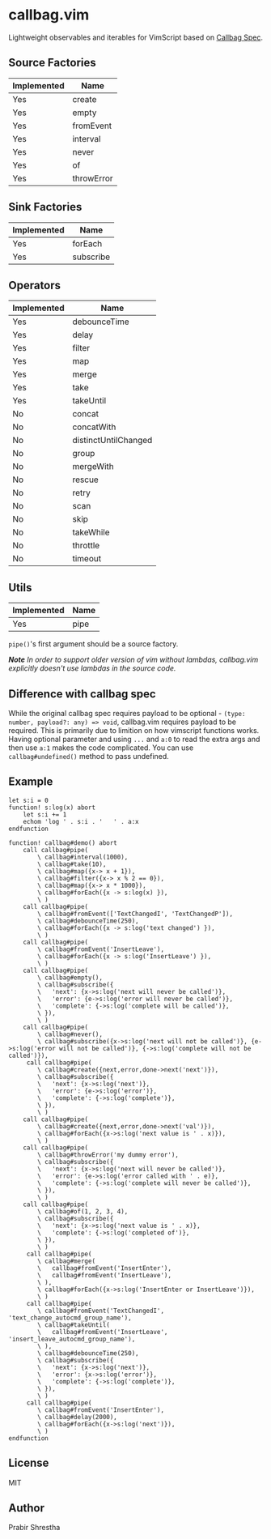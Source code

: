 # callbag.vim

Lightweight observables and iterables for VimScript based on [Callbag Spec](https://github.com/callbag/callbag).

## Source Factories

| Implemented   | Name                                                   |
|---------------|--------------------------------------------------------|
| Yes           | create                                                 |
| Yes           | empty                                                  |
| Yes           | fromEvent                                              |
| Yes           | interval                                               |
| Yes           | never                                                  |
| Yes           | of                                                     |
| Yes           | throwError                                             |

## Sink Factories

| Implemented   | Name                                                   |
|---------------|--------------------------------------------------------|
| Yes           | forEach                                                |
| Yes           | subscribe                                              |

## Operators

| Implemented   | Name                                                   |
|---------------|--------------------------------------------------------|
| Yes           | debounceTime                                           |
| Yes           | delay                                                  |
| Yes           | filter                                                 |
| Yes           | map                                                    |
| Yes           | merge                                                  |
| Yes           | take                                                   |
| Yes           | takeUntil                                              |
| No            | concat                                                 |
| No            | concatWith                                             |
| No            | distinctUntilChanged                                   |
| No            | group                                                  |
| No            | mergeWith                                              |
| No            | rescue                                                 |
| No            | retry                                                  |
| No            | scan                                                   |
| No            | skip                                                   |
| No            | takeWhile                                              |
| No            | throttle                                               |
| No            | timeout                                                |

## Utils

| Implemented   | Name                                                   |
|---------------|--------------------------------------------------------|
| Yes           | pipe                                                   |

`pipe()`'s first argument should be a source factory.

***Note** In order to support older version of vim without lambdas, callbag.vim explicitly doesn't use lambdas in the source code.*

## Difference with callbag spec

While the original callbag spec requires payload to be optional - `(type: number, payload?: any) => void`,
callbag.vim requires payload to be required. This is primarily due to limition on how vimscript functions works.
Having optional parameter and using `...` and `a:0` to read the extra args and then use `a:1` makes the code complicated.
You can use `callbag#undefined()` method to pass undefined.

## Example

```viml
let s:i = 0
function! s:log(x) abort
    let s:i += 1
    echom 'log ' . s:i . '   ' . a:x
endfunction

function! callbag#demo() abort
    call callbag#pipe(
        \ callbag#interval(1000),
        \ callbag#take(10),
        \ callbag#map({x-> x + 1}),
        \ callbag#filter({x-> x % 2 == 0}),
        \ callbag#map({x-> x * 1000}),
        \ callbag#forEach({x -> s:log(x) }),
        \ )
    call callbag#pipe(
        \ callbag#fromEvent(['TextChangedI', 'TextChangedP']),
        \ callbag#debounceTime(250),
        \ callbag#forEach({x -> s:log('text changed') }),
        \ )
    call callbag#pipe(
        \ callbag#fromEvent('InsertLeave'),
        \ callbag#forEach({x -> s:log('InsertLeave') }),
        \ )
    call callbag#pipe(
        \ callbag#empty(),
        \ callbag#subscribe({
        \   'next': {x->s:log('next will never be called')},
        \   'error': {e->s:log('error will never be called')},
        \   'complete': {->s:log('complete will be called')},
        \ }),
        \ )
    call callbag#pipe(
        \ callbag#never(),
        \ callbag#subscribe({x->s:log('next will not be called')}, {e->s:log('error will not be called')}, {->s:log('complete will not be called')}),
     call callbag#pipe(
        \ callbag#create({next,error,done->next('next')}),
        \ callbag#subscribe({
        \   'next': {x->s:log('next')},
        \   'error': {e->s:log('error')},
        \   'complete': {->s:log('complete')},
        \ }),
        \ )
    call callbag#pipe(
        \ callbag#create({next,error,done->next('val')}),
        \ callbag#forEach({x->s:log('next value is ' . x)}),
        \ )
    call callbag#pipe(
        \ callbag#throwError('my dummy error'),
        \ callbag#subscribe({
        \   'next': {x->s:log('next will never be called')},
        \   'error': {e->s:log('error called with ' . e)},
        \   'complete': {->s:log('complete will never be called')},
        \ }),
        \ )
    call callbag#pipe(
        \ callbag#of(1, 2, 3, 4),
        \ callbag#subscribe({
        \   'next': {x->s:log('next value is ' . x)},
        \   'complete': {->s:log('completed of')},
        \ }),
        \ )
     call callbag#pipe(
        \ callbag#merge(
        \   callbag#fromEvent('InsertEnter'),
        \   callbag#fromEvent('InsertLeave'),
        \ ),
        \ callbag#forEach({x->s:log('InsertEnter or InsertLeave')}),
        \ )
     call callbag#pipe(
        \ callbag#fromEvent('TextChangedI', 'text_change_autocmd_group_name'),
        \ callbag#takeUntil(
        \   callbag#fromEvent('InsertLeave', 'insert_leave_autocmd_group_name'),
        \ ),
        \ callbag#debounceTime(250),
        \ callbag#subscribe({
        \   'next': {x->s:log('next')},
        \   'error': {x->s:log('error')},
        \   'complete': {->s:log('complete')},
        \ }),
        \ )
     call callbag#pipe(
        \ callbag#fromEvent('InsertEnter'),
        \ callbag#delay(2000),
        \ callbag#forEach({x->s:log('next')}),
        \ )
endfunction
```

## License

MIT

## Author

Prabir Shrestha
